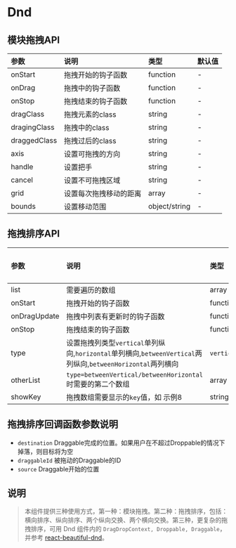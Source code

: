 # Dnd


## 模块拖拽API

|参数|说明|类型|默认值|
|:---|:-----|:----|:------|
|onStart|拖拽开始的钩子函数|function|-|
|onDrag|拖拽中的钩子函数|function|-|
|onStop|拖拽结束的钩子函数|function|-|
|dragClass|拖拽元素的class|string|-|
|dragingClass|拖拽中的class|string|-|
|draggedClass|拖拽过后的class|string|-|
|axis|设置可拖拽的方向|string|-|
|handle|设置把手|string|-|
|cancel|设置不可拖拽区域|string|-|
|grid|设置每次拖拽移动的距离|array|-|
|bounds|设置移动范围|object/string|-|

## 拖拽排序API

|参数|说明|类型|默认值|
|:---|:-----|:----|:------|
|list|需要遍历的数组|array|[]|
|onStart|拖拽开始的钩子函数|function|-|
|onDragUpdate|拖拽中列表有更新时的钩子函数|function|-|
|onStop|拖拽结束的钩子函数|function|-|
|type|设置拖拽列类型`vertical`单列纵向,`horizontal`单列横向,`betweenVertical`两列纵向,`betweenHorizontal`两列横向|`vertical`/`horizontal`/`betweenVertical`/`betweenHorizontal`|-|
|otherList|`type=betweenVertical/betweenHorizontal`时需要的第二个数组|array|[]|
|showKey|拖拽数组需要显示的`key`值，如 示例8|string|-|


## 拖拽排序回调函数参数说明

- `destination` Draggable完成的位置。如果用户在不超过Droppable的情况下掉落，则目标将为空
- `draggableId` 被拖动的Draggable的ID
- `source`  Draggable开始的位置




## 说明

> 本组件提供三种使用方式，第一种：模块拖拽。第二种：拖拽排序，包括：横向排序、纵向排序、两个纵向交换、两个横向交换。第三种，更复杂的拖拽排序，可用 Dnd 组件内的 `DragDropContext, Droppable, Draggable`，并参考 [react-beautiful-dnd](https://github.com/atlassian/react-beautiful-dnd)。
